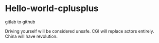 # Hello-world-cplusplus
gitlab to github

Driving yourself will be considered unsafe.
CGI will replace actors entirely.
China will have revolution.
